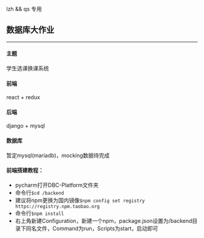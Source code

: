 lzh && qs 专用

<h2>数据库大作业</h2>

------------------------

<h4>主题</h4>
学生选课换课系统

<h4>前端</h4>
react + redux

<h4>后端</h4>
django + mysql

<h4>数据库</h4>
暂定mysql(mariadb)，mocking数据待完成



<h4>前端搭建教程：</h4>

- pycharm打开DBC-Platform文件夹
- 命令行`$cd /backend`
- 建议将npm更换为国内镜像`$npm config set registry https://registry.npm.taobao.org`
- 命令行`$npm install`
- 右上角新建Configuration，新建一个npm，package.json设置为/backend目录下同名文件，Command为run，Scripts为start，启动即可

